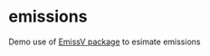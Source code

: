 # emissions

Demo use of [EmissV package](https://github.com/atmoschem/EmissV) to esimate emissions
